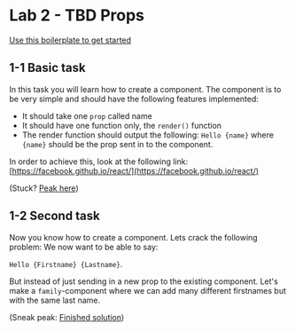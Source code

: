 # Lab 2 - TBD Props

[Use this boilerplate to get started](TBD)

## 1-1 Basic task
In this task you will learn how to create a component. The component is to be very simple and should have the following features implemented:

- It should take one `prop` called name
- It should have one function only, the `render()` function
- The render function should output the following: `Hello {name}` where `{name}` should be the prop sent in to the component. 

In order to achieve this, look at the following link: 
[https://facebook.github.io/react/](https://facebook.github.io/react/)

(Stuck? [Peak here](http://codepen.io/albinhallden/pen/MmKmjM))

## 1-2 Second task
Now you know how to create a component. Lets crack the following problem:
We now want to be able to say: 

`Hello {Firstname} {Lastname}`. 

But instead of just sending in a new prop to the existing component. Let's make a `family`-component where we can add many different firstnames but with the same last name.

(Sneak peak: [Finished solution](https://codepen.io/albinhallden/pen/rmxpzq))
